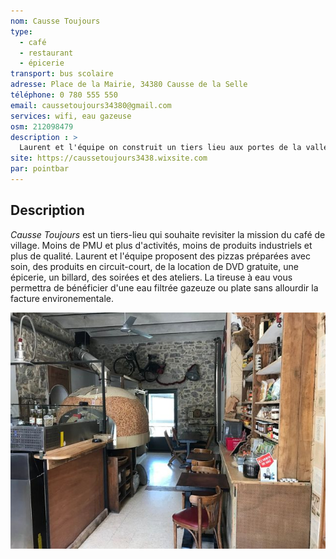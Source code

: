 ```yaml
---
nom: Causse Toujours
type: 
  - café
  - restaurant
  - épicerie
transport: bus scolaire
adresse: Place de la Mairie, 34380 Causse de la Selle
téléphone: 0 780 555 550
email: caussetoujours34380@gmail.com
services: wifi, eau gazeuse
osm: 212098479
description : >
  Laurent et l'équipe on construit un tiers lieu aux portes de la vallée de la Buèges. L'accueil est convivial et un soin particulier est accordé pour rester frugal en terme de dépenses énergétiques et limiter les déchets.
site: https://caussetoujours3438.wixsite.com
par: pointbar
---
```


## Description

_Causse Toujours_ est un tiers-lieu qui souhaite revisiter la mission du café de village. Moins de PMU et plus d'activités, moins de produits industriels et plus de qualité. Laurent et l'équipe proposent des pizzas préparées avec soin, des produits en circuit-court, de la location de DVD gratuite, une épicerie, un billard, des soirées et des ateliers. La tireuse à eau vous permettra de bénéficier d'une eau filtrée gazeuze ou plate sans allourdir la facture environementale.

![Causse Toujours](./media/causse-toujours.jpg)
